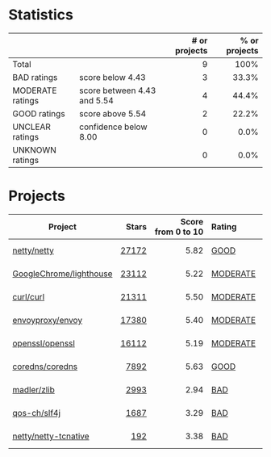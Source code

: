 # Statistics

|                  |                                                         | # or projects             |  % or projects              |
| :--------------- | :------------------------------------------------------ | ------------------------: | --------------------------: |
| Total            |                                                         | 9      |                        100% |
| BAD ratings      | score below 4.43                        | 3      |      33.3% |
| MODERATE ratings | score between 4.43 and 5.54 | 4 | 44.4% |
| GOOD ratings     | score above 5.54                            | 2     |     22.2% |
| UNCLEAR ratings  | confidence below 8.00                    | 0  |  0.0% |
| UNKNOWN ratings  |                                                         | 0  |  0.0% |

# Projects

| Project | Stars | Score<br>from&nbsp;0&nbsp;to&nbsp;10 | Rating | Confidence | Last<br>updated |
| ------- | ----: | -----------------------------------: | :----- | :--------- | --------------- |
| [netty/netty](netty/netty.md) | [27172](https://github.com/netty/netty) | 5.82 | [GOOD](netty/netty.md) | 10.00 | Jul 21, 2021 |
| [GoogleChrome/lighthouse](GoogleChrome/lighthouse.md) | [23112](https://github.com/GoogleChrome/lighthouse) | 5.22 | [MODERATE](GoogleChrome/lighthouse.md) | 10.00 | Jul 21, 2021 |
| [curl/curl](curl/curl.md) | [21311](https://github.com/curl/curl) | 5.50 | [MODERATE](curl/curl.md) | 10.00 | Jul 21, 2021 |
| [envoyproxy/envoy](envoyproxy/envoy.md) | [17380](https://github.com/envoyproxy/envoy) | 5.40 | [MODERATE](envoyproxy/envoy.md) | 10.00 | Jul 21, 2021 |
| [openssl/openssl](openssl/openssl.md) | [16112](https://github.com/openssl/openssl) | 5.19 | [MODERATE](openssl/openssl.md) | 10.00 | Jul 21, 2021 |
| [coredns/coredns](coredns/coredns.md) | [7892](https://github.com/coredns/coredns) | 5.63 | [GOOD](coredns/coredns.md) | 9.87 | Jul 21, 2021 |
| [madler/zlib](madler/zlib.md) | [2993](https://github.com/madler/zlib) | 2.94 | [BAD](madler/zlib.md) | 10.00 | Jul 21, 2021 |
| [qos-ch/slf4j](qos-ch/slf4j.md) | [1687](https://github.com/qos-ch/slf4j) | 3.29 | [BAD](qos-ch/slf4j.md) | 10.00 | Jul 21, 2021 |
| [netty/netty-tcnative](netty/netty-tcnative.md) | [192](https://github.com/netty/netty-tcnative) | 3.38 | [BAD](netty/netty-tcnative.md) | 9.87 | Jul 21, 2021 |

